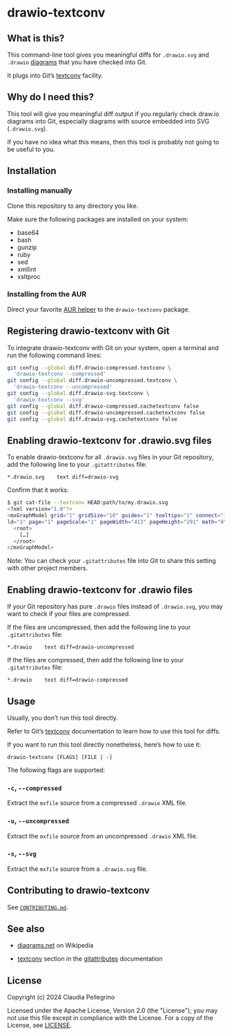 # drawio-textconv

## What is this?

This command-line tool gives you meaningful diffs for `.drawio.svg`
and `.drawio` [diagrams](https://en.wikipedia.org/wiki/Diagrams.net)
that you have checked into Git.

It plugs into Git’s
[textconv](https://git-scm.com/docs/gitattributes#_performing_text_diffs_of_binary_files)
facility.

## Why do I need this?

This tool will give you meaningful diff output if you regularly
check draw.io diagrams into Git, especially diagrams with source
embedded into SVG (`.drawio.svg`).

If you have no idea what this means, then this tool is probably not
going to be useful to you.

## Installation

### Installing manually

Clone this repository to any directory you like.

Make sure the following packages are installed on your system:

- base64
- bash
- gunzip
- ruby
- sed
- xmllint
- xsltproc

### Installing from the AUR

Direct your favorite
[AUR helper](https://wiki.archlinux.org/title/AUR_helpers) to the
`drawio-textconv` package.

## Registering drawio-textconv with Git

To integrate drawio-textconv with Git on your system, open a
terminal and run the following command lines:

```sh
git config --global diff.drawio-compressed.textconv \
  'drawio-textconv --compressed'
git config --global diff.drawio-uncompressed.textconv \
  'drawio-textconv --uncompressed'
git config --global diff.drawio-svg.textconv \
  'drawio-textconv --svg'
git config --global diff.drawio-compressed.cachetextconv false
git config --global diff.drawio-uncompressed.cachetextconv false
git config --global diff.drawio-svg.cachetextconv false
```

## Enabling drawio-textconv for .drawio.svg files

To enable drawio-textconv for all `.drawio.svg` files in your Git
repository, add the following line to your `.gitattributes` file:

```plain
*.drawio.svg    text diff=drawio-svg
```

Confirm that it works:

```sh
$ git cat-file --textconv HEAD:path/to/my.drawio.svg
<?xml version="1.0"?>
<mxGraphModel grid="1" gridSize="10" guides="1" tooltips="1" connect="1" arrows="1" fo
ld="1" page="1" pageScale="1" pageWidth="413" pageHeight="291" math="0" shadow="0">
  <root>
    […]
  </root>
</mxGraphModel>
```

Note: You can check your `.gitattributes` file into Git to share
this setting with other project members.

## Enabling drawio-textconv for .drawio files

If your Git repository has pure `.drawio` files instead of
`.drawio.svg`, you may want to check if your files are compressed.

If the files are uncompressed, then add the following line to your
`.gitattributes` file:

```plain
*.drawio    text diff=drawio-uncompressed
```

If the files are compressed, then add the following line to your
`.gitattributes` file:

```plain
*.drawio    text diff=drawio-compressed
```

## Usage

Usually, you don’t run this tool directly.

Refer to Git’s
[textconv](https://git-scm.com/docs/gitattributes#_performing_text_diffs_of_binary_files)
documentation to learn how to use this tool for diffs.

If you want to run this tool directly nonetheless, here’s how to use
it:

```shell
drawio-textconv [FLAGS] [FILE | -]
```

The following flags are supported:

### `-c`, `--compressed`

Extract the `mxfile` source from a compressed `.drawio` XML file.

### `-u`, `--uncompressed`

Extract the `mxfile` source from an uncompressed `.drawio` XML file.

### `-s`, `--svg`

Extract the `mxfile` source from a `.drawio.svg` file.

## Contributing to drawio-textconv

See [`CONTRIBUTING.md`](https://github.com/claui/drawio-textconv/blob/main/CONTRIBUTING.md).

## See also

- [diagrams.net](https://en.wikipedia.org/wiki/Diagrams.net) on
  Wikipedia

- [textconv](https://git-scm.com/docs/gitattributes#_performing_text_diffs_of_binary_files)
  section in the
  [gitattributes](https://git-scm.com/docs/gitattributes)
  documentation

## License

Copyright (c) 2024 Claudia Pellegrino

Licensed under the Apache License, Version 2.0 (the "License");
you may not use this file except in compliance with the License.
For a copy of the License, see [LICENSE](LICENSE).
